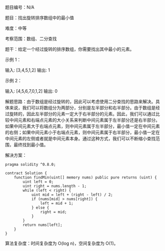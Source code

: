 题目编号：N/A

题目：找出旋转排序数组中的最小值

难度：中等

考察范围：数组、二分查找

题干：给定一个经过旋转的排序数组，你需要找出其中最小的元素。

示例 1：

输入: [3,4,5,1,2]
输出: 1

示例 2：

输入: [4,5,6,7,0,1,2]
输出: 0

解题思路：由于数组是经过旋转的，因此可以考虑使用二分查找的思路来解决。具体来说，我们可以将数组分为两部分，分别是左半部分和右半部分。由于数组是经过旋转的，因此左半部分的元素一定大于右半部分的元素。因此，我们可以通过比较中间元素和右端点元素的大小关系来判断中间元素属于左半部分还是右半部分。如果中间元素大于右端点元素，则中间元素属于左半部分，最小值一定在中间元素的右侧；如果中间元素小于右端点元素，则中间元素属于右半部分，最小值一定在中间元素的左侧或者就是中间元素本身。通过这种方式，我们可以不断缩小查找范围，最终找到最小值。

解决方案：

```solidity
pragma solidity ^0.8.0;

contract Solution {
    function findMin(uint[] memory nums) public pure returns (uint) {
        uint left = 0;
        uint right = nums.length - 1;
        while (left < right) {
            uint mid = left + (right - left) / 2;
            if (nums[mid] > nums[right]) {
                left = mid + 1;
            } else {
                right = mid;
            }
        }
        return nums[left];
    }
}
```

算法复杂度：时间复杂度为 O(log n)，空间复杂度为 O(1)。